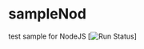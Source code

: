 # sampleNod
test sample for NodeJS
[![Run Status](https://apibeta.shippable.com/projects/56cefdf9c77dae78a8ea25eb/badge?branch=master)]

